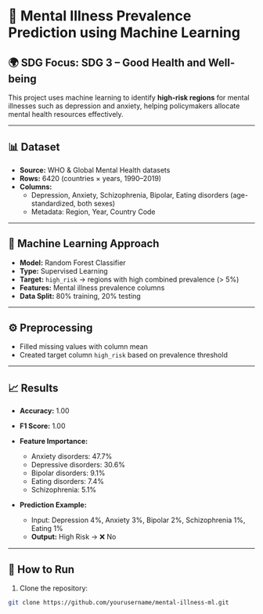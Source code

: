 # 🧠 Mental Illness Prevalence Prediction using Machine Learning

## 🌍 SDG Focus: SDG 3 – Good Health and Well-being
This project uses machine learning to identify **high-risk regions** for mental illnesses such as depression and anxiety, helping policymakers allocate mental health resources effectively.

---

## 📊 Dataset
- **Source:** WHO & Global Mental Health datasets  
- **Rows:** 6420 (countries × years, 1990–2019)  
- **Columns:**  
  - Depression, Anxiety, Schizophrenia, Bipolar, Eating disorders (age-standardized, both sexes)  
  - Metadata: Region, Year, Country Code  

---

## 🤖 Machine Learning Approach
- **Model:** Random Forest Classifier  
- **Type:** Supervised Learning  
- **Target:** `high_risk` → regions with high combined prevalence (> 5%)  
- **Features:** Mental illness prevalence columns  
- **Data Split:** 80% training, 20% testing  

---

## ⚙️ Preprocessing
- Filled missing values with column mean  
- Created target column `high_risk` based on prevalence threshold  

---

## 📈 Results
- **Accuracy:** 1.00  
- **F1 Score:** 1.00  
- **Feature Importance:**  
  - Anxiety disorders: 47.7%  
  - Depressive disorders: 30.6%  
  - Bipolar disorders: 9.1%  
  - Eating disorders: 7.4%  
  - Schizophrenia: 5.1%  

- **Prediction Example:**  
  - Input: Depression 4%, Anxiety 3%, Bipolar 2%, Schizophrenia 1%, Eating 1%  
  - **Output:** High Risk → ❌ No  

---

## 🧩 How to Run
1. Clone the repository:  
```bash
git clone https://github.com/yourusername/mental-illness-ml.git
